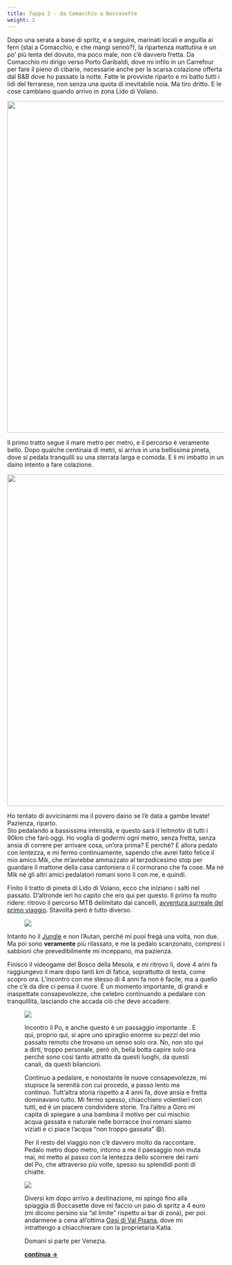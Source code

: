 ```yaml
---
title: Tappa 2 - da Comacchio a Boccasette
weight: 2
---
```

Dopo una serata a base di spritz, e a seguire, marinati locali e anguilla ai ferri (stai a Comacchio, e che mangi sennò?), la ripartenza mattutina è un po’ più lenta del dovuto, ma poco male, non c’è davvero fretta. Da Comacchio mi dirigo verso Porto Garibaldi, dove mi infilo in un Carrefour per fare il pieno di cibarie, necessarie anche per la scarsa colazione offerta dal B&B dove ho passato la notte. Fatte le provviste riparto e mi batto tutti i lidi del ferrarese, non senza una quota di inevitabile noia. Ma tiro dritto. E le cose cambiano quando arrivo in zona Lido di Volano.

<img loading="lazy" decoding="async" width="1024" height="768" src="img_4333-1024x768.jpg"/>

Il primo tratto segue il mare metro per metro, e il percorso è veramente bello. Dopo qualche centinaia di metri, si arriva in una bellissima pineta, dove si pedala tranquilli su una sterrata larga e comoda. E li mi imbatto in un daino intento a fare colazione. 

<img width="1024" height="768" src="img_4337-1024x768.jpg"/>

Ho tentato di avvicinarmi ma il povero daino se l’è data a gambe levate! Pazienza, riparto.  
Sto pedalando a bassissima intensità, e questo sarà il leitmotiv di tutti i 90km che farò oggi. Ho voglia di godermi ogni metro, senza fretta, senza ansia di correre per arrivare cosa, un’ora prima? E perché? E allora pedalo con lentezza, e mi fermo continuamente, sapendo che avrei fatto felice il mio amico Mik, che m’avrebbe ammazzato al terzodicesimo stop per guardare il mattone della casa cantoniera o il cormorano che fa cose. Ma né Mik né gli altri amici pedalatori romani sono lì con me, e quindi. 

Finito il tratto di pineta di Lido di Volano, ecco che iniziano i salti nel passato. D’altronde ieri ho capito che ero qui per questo. Il primo fa molto ridere: ritrovo il percorso MTB delimitato dai cancelli, [avventura surreale del primo viaggio][1]. Stavolta però è tutto diverso. <figure class="wp-block-image size-large">

<img src="img_4340-1024x768.jpg" /> </figure> 

Intanto ho il [Jungle][2] e non l’Autan, perché mi puoi fregà una volta, non due. Ma poi sono **veramente** più rilassato, e me la pedalo scanzonato, compresi i sabbioni che prevedibilmente mi inceppano, ma pazienza.

Finisco il videogame del Bosco della Mesola, e mi ritrovo lì, dove 4 anni fa raggiungevo il mare dopo tanti km di fatica, soprattutto di testa, come scopro ora. L’incontro con me stesso di 4 anni fa non è facile, ma a quello che c’è da dire ci pensa il cuore. È un momento importante, di grandi e inaspettate consapevolezze, che celebro continuando a pedalare con tranquillità, lasciando che accada ciò che deve accadere. <figure class="wp-block-image size-large">

<img src="img_4341-1024x768.jpg"/>

Incontro il Po, e anche questo è un passaggio importante . E qui, proprio qui, si apre uno spiraglio enorme su pezzi del mio passato remoto che trovano un senso solo ora. No, non sto qui a dirti, troppo personale, però oh, bella botta capire solo ora perché sono così tanto attratto da questi luoghi, da questi canali, da questi bilancioni. 

Continuo a pedalare, e nonostante le nuove consapevolezze, mi stupisce la serenità con cui procedo, a passo lento ma continuo. Tutt’altra storia rispetto a 4 anni fa, dove ansia e fretta dominavano tutto. Mi fermo spesso, chiacchiero volentieri con tutti, ed è un piacere condividere storie. Tra l’altro a Goro mi capita di spiegare a una bambina il motivo per cui mischio acqua gassata e naturale nelle borracce (noi romani siamo viziati e ci piace l’acqua “non troppo gassata” 😄).

Per il resto del viaggio non c’è davvero molto da raccontare. Pedalo metro dopo metro, intorno a me il paesaggio non muta mai, mi metto al passo con la lentezza dello scorrere dei rami del Po, che attraverso più volte, spesso su splendidi ponti di chiatte.

<img src="img_4349-1024x768.jpg" />



Diversi km dopo arrivo a destinazione, mi spingo fino alla spiaggia di Boccasette dove mi faccio un paio di spritz a 4 euro (mi dicono persino sia “al limite” rispetto ai bar di zona), per poi andarmene a cena all’ottima [Oasi di Val Pisana][3], dove mi intrattengo a chiacchierare con la proprietaria Katia. 

Domani si parte per Venezia.



<p class="has-text-align-center">
  <strong><a href="https://ciclogravelista.com/2023/06/18/il-delta-del-po-tappa-3-da-boccasette-a-venezia/">continua →</a></strong>
</p>

 [1]: https://ciclogravelista.com/2019/07/03/gardamare-tappa-5-da-mesola-a-pomposa-passando-dal-mare-con-mezzora-di-videogame-dal-vivo/
 [2]: https://www.jungle-formula.it/
 [3]: https://maps.app.goo.gl/VCkePvgXftPDAkih6?g_st=ic